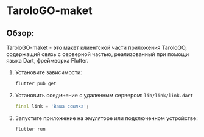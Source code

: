 # TaroloGO-maket

## Обзор:
TaroloGO-maket - это макет клиентской части приложения TaroloGO, содержащий связь с серверной частью, реализованный при помощи языка Dart, фреймворка Flutter.
1. Установите зависимости:

    ```bash
    flutter pub get
    ```
2. Установить соединение с удаленным сервером:
   `lib/link/link.dart`
   ```dart
   final link = 'Ваша ссылка';
   ```
   
4. Запустите приложение на эмуляторе или подключенном устройстве:

    ```bash
    flutter run
    ```
